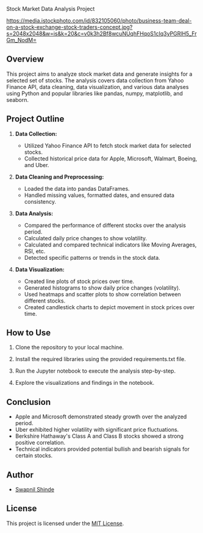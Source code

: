 Stock Market Data Analysis Project

https://media.istockphoto.com/id/832105060/photo/business-team-deal-on-a-stock-exchange-stock-traders-concept.jpg?s=2048x2048&w=is&k=20&c=v0k3h2Bf8wcuNUqhFHqoS1cIq3yPGRlH5_FrGm_NodM=
## Overview

This project aims to analyze stock market data and generate insights for a selected set of stocks. The analysis covers data collection from Yahoo Finance API, data cleaning, data visualization, and various data analyses using Python and popular libraries like pandas, numpy, matplotlib, and seaborn.

## Project Outline

1. **Data Collection:**
   - Utilized Yahoo Finance API to fetch stock market data for selected stocks.
   - Collected historical price data for Apple, Microsoft, Walmart, Boeing, and Uber.

2. **Data Cleaning and Preprocessing:**
   - Loaded the data into pandas DataFrames.
   - Handled missing values, formatted dates, and ensured data consistency.

3. **Data Analysis:**
   - Compared the performance of different stocks over the analysis period.
   - Calculated daily price changes to show volatility.
   - Calculated and compared technical indicators like Moving Averages, RSI, etc.
   - Detected specific patterns or trends in the stock data.

4. **Data Visualization:**
   - Created line plots of stock prices over time.
   - Generated histograms to show daily price changes (volatility).
   - Used heatmaps and scatter plots to show correlation between different stocks.
   - Created candlestick charts to depict movement in stock prices over time.

## How to Use

1. Clone the repository to your local machine.

2. Install the required libraries using the provided requirements.txt file.

3. Run the Jupyter notebook to execute the analysis step-by-step.

4. Explore the visualizations and findings in the notebook.

## Conclusion

- Apple and Microsoft demonstrated steady growth over the analyzed period.
- Uber exhibited higher volatility with significant price fluctuations.
- Berkshire Hathaway's Class A and Class B stocks showed a strong positive correlation.
- Technical indicators provided potential bullish and bearish signals for certain stocks.

## Author

- [Swapnil Shinde](https://your-website.com)

## License

This project is licensed under the [MIT License](LICENSE).
